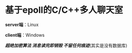 # 基于epoll的C/C++多人聊天室

**server端**：Linux

**client端**：Windows

**_超绝加密算法 消息读完即销毁 不留任何痕迹_**(其实是没有数据库)
